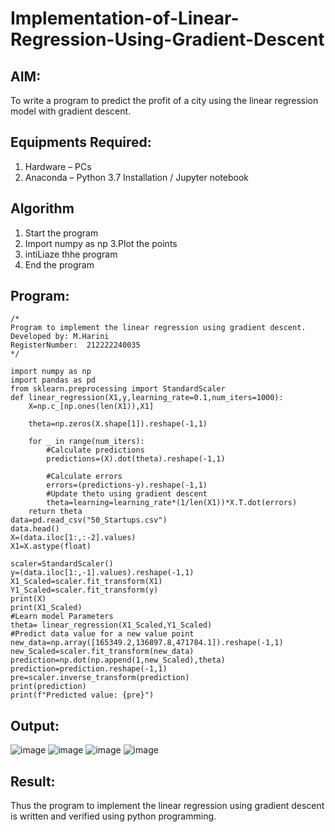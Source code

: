 # Implementation-of-Linear-Regression-Using-Gradient-Descent

## AIM:
To write a program to predict the profit of a city using the linear regression model with gradient descent.

## Equipments Required:
1. Hardware – PCs
2. Anaconda – Python 3.7 Installation / Jupyter notebook

## Algorithm
1. Start the program
2. Import numpy as np 3.Plot the points
3. intiLiaze thhe program
4. End the program



## Program:
```
/*
Program to implement the linear regression using gradient descent.
Developed by: M.Harini
RegisterNumber:  212222240035
*/
```
```
import numpy as np 
import pandas as pd
from sklearn.preprocessing import StandardScaler
def linear_regression(X1,y,learning_rate=0.1,num_iters=1000):
    X=np.c_[np.ones(len(X1)),X1]
    
    theta=np.zeros(X.shape[1]).reshape(-1,1)
    
    for _ in range(num_iters):
        #Calculate predictions
        predictions=(X).dot(theta).reshape(-1,1)
        
        #Calculate errors
        errors=(predictions-y).reshape(-1,1)
        #Update theto using gradient descent
        theta=learning=learning_rate*(1/len(X1))*X.T.dot(errors)
    return theta
data=pd.read_csv("50_Startups.csv")
data.head()
X=(data.iloc[1:,:-2].values)
X1=X.astype(float)

scaler=StandardScaler()
y=(data.iloc[1:,-1].values).reshape(-1,1)
X1_Scaled=scaler.fit_transform(X1)
Y1_Scaled=scaler.fit_transform(y)
print(X)
print(X1_Scaled)
#Learn model Parameters
theta= linear_regression(X1_Scaled,Y1_Scaled)
#Predict data value for a new value point
new_data=np.array([165349.2,136897.8,471784.1]).reshape(-1,1)
new_Scaled=scaler.fit_transform(new_data)
prediction=np.dot(np.append(1,new_Scaled),theta)
prediction=prediction.reshape(-1,1)
pre=scaler.inverse_transform(prediction)
print(prediction)
print(f"Predicted value: {pre}")
```

## Output:
![image](https://github.com/Harinimuthu17/Implementation-of-Linear-Regression-Using-Gradient-Descent/assets/130278614/3f8ffa4e-3b78-4469-aac0-dfd892464666)
![image](https://github.com/Harinimuthu17/Implementation-of-Linear-Regression-Using-Gradient-Descent/assets/130278614/815b76b4-06fc-4e24-b2fa-3acfb3717f25)
![image](https://github.com/Harinimuthu17/Implementation-of-Linear-Regression-Using-Gradient-Descent/assets/130278614/f2d7a0b0-4695-4857-987b-f3308de9d75a)
![image](https://github.com/Harinimuthu17/Implementation-of-Linear-Regression-Using-Gradient-Descent/assets/130278614/d1deccbd-76f8-489e-b317-ce3ce7ffedb0)




## Result:
Thus the program to implement the linear regression using gradient descent is written and verified using python programming.


